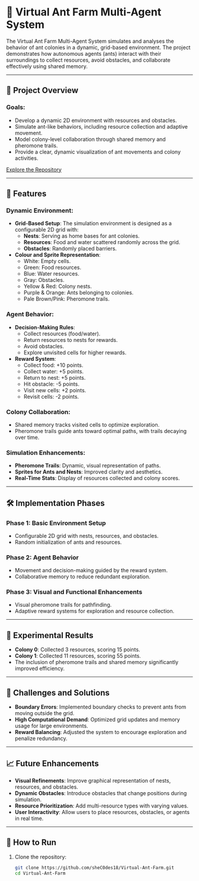 # 🐜 Virtual Ant Farm Multi-Agent System

The Virtual Ant Farm Multi-Agent System simulates and analyses the behavior of ant colonies in a dynamic, grid-based environment. The project demonstrates how autonomous agents (ants) interact with their surroundings to collect resources, avoid obstacles, and collaborate effectively using shared memory.

---

## 📖 Project Overview

### **Goals**:
- Develop a dynamic 2D environment with resources and obstacles.
- Simulate ant-like behaviors, including resource collection and adaptive movement.
- Model colony-level collaboration through shared memory and pheromone trails.
- Provide a clear, dynamic visualization of ant movements and colony activities.

[Explore the Repository](https://github.com/sheC0des18/Virtual-Ant-Farm)

---

## 🚀 Features

### **Dynamic Environment**:
- **Grid-Based Setup**: The simulation environment is designed as a configurable 2D grid with:
  - **Nests**: Serving as home bases for ant colonies.
  - **Resources**: Food and water scattered randomly across the grid.
  - **Obstacles**: Randomly placed barriers.
- **Colour and Sprite Representation**:
  - White: Empty cells.
  - Green: Food resources.
  - Blue: Water resources.
  - Gray: Obstacles.
  - Yellow & Red: Colony nests.
  - Purple & Orange: Ants belonging to colonies.
  - Pale Brown/Pink: Pheromone trails.

### **Agent Behavior**:
- **Decision-Making Rules**:
  - Collect resources (food/water).
  - Return resources to nests for rewards.
  - Avoid obstacles.
  - Explore unvisited cells for higher rewards.
- **Reward System**:
  - Collect food: +10 points.
  - Collect water: +5 points.
  - Return to nest: +5 points.
  - Hit obstacle: -5 points.
  - Visit new cells: +2 points.
  - Revisit cells: -2 points.

### **Colony Collaboration**:
- Shared memory tracks visited cells to optimize exploration.
- Pheromone trails guide ants toward optimal paths, with trails decaying over time.

### **Simulation Enhancements**:
- **Pheromone Trails**: Dynamic, visual representation of paths.
- **Sprites for Ants and Nests**: Improved clarity and aesthetics.
- **Real-Time Stats**: Display of resources collected and colony scores.

---

## 🛠 Implementation Phases

### **Phase 1: Basic Environment Setup**
- Configurable 2D grid with nests, resources, and obstacles.
- Random initialization of ants and resources.

### **Phase 2: Agent Behavior**
- Movement and decision-making guided by the reward system.
- Collaborative memory to reduce redundant exploration.

### **Phase 3: Visual and Functional Enhancements**
- Visual pheromone trails for pathfinding.
- Adaptive reward systems for exploration and resource collection.

---

## 🎯 Experimental Results

- **Colony 0**: Collected 3 resources, scoring 15 points.
- **Colony 1**: Collected 11 resources, scoring 55 points.
- The inclusion of pheromone trails and shared memory significantly improved efficiency.

---

## 🌟 Challenges and Solutions

- **Boundary Errors**: Implemented boundary checks to prevent ants from moving outside the grid.
- **High Computational Demand**: Optimized grid updates and memory usage for large environments.
- **Reward Balancing**: Adjusted the system to encourage exploration and penalize redundancy.

---

## 📈 Future Enhancements

- **Visual Refinements**: Improve graphical representation of nests, resources, and obstacles.
- **Dynamic Obstacles**: Introduce obstacles that change positions during simulation.
- **Resource Prioritization**: Add multi-resource types with varying values.
- **User Interactivity**: Allow users to place resources, obstacles, or agents in real time.

---

## 📌 How to Run

1. Clone the repository:
   ```bash
   git clone https://github.com/sheC0des18/Virtual-Ant-Farm.git
   cd Virtual-Ant-Farm
